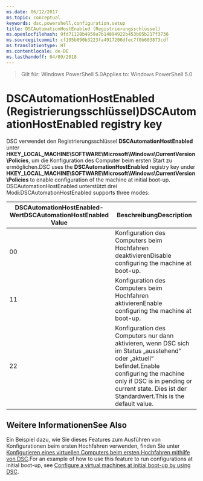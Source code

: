 ```yaml
---
ms.date: 06/12/2017
ms.topic: conceptual
keywords: dsc,powershell,configuration,setup
title: DSCAutomationHostEnabled (Registrierungsschlüssel)
ms.openlocfilehash: 9fd71120b4959a7b14094922b453b05b217f3736
ms.sourcegitcommit: cf195b090b3223fa4917206dfec7f0b603873cdf
ms.translationtype: HT
ms.contentlocale: de-DE
ms.lasthandoff: 04/09/2018
---
```

><span data-ttu-id="98128-103">Gilt für: Windows PowerShell 5.0</span><span class="sxs-lookup"><span data-stu-id="98128-103">Applies to: Windows PowerShell 5.0</span></span>

# <a name="dscautomationhostenabled-registry-key"></a><span data-ttu-id="98128-104">DSCAutomationHostEnabled (Registrierungsschlüssel)</span><span class="sxs-lookup"><span data-stu-id="98128-104">DSCAutomationHostEnabled registry key</span></span>

<span data-ttu-id="98128-105">DSC verwendet den Registrierungsschlüssel **DSCAutomationHostEnabled** unter **HKEY_LOCAL_MACHINE\SOFTWARE\Microsoft\Windows\CurrentVersion\Policies**, um die Konfiguration des Computer beim ersten Start zu ermöglichen.</span><span class="sxs-lookup"><span data-stu-id="98128-105">DSC uses the **DSCAutomationHostEnabled** registry key under **HKEY_LOCAL_MACHINE\SOFTWARE\Microsoft\Windows\CurrentVersion\Policies** to enable configuration of the machine at initial boot-up.</span></span>
<span data-ttu-id="98128-106">DSCAutomationHostEnabled unterstützt drei Modi:</span><span class="sxs-lookup"><span data-stu-id="98128-106">DSCAutomationHostEnabled supports three modes:</span></span>

|  <span data-ttu-id="98128-107">DSCAutomationHostEnabled-Wert</span><span class="sxs-lookup"><span data-stu-id="98128-107">DSCAutomationHostEnabled Value</span></span>  |  <span data-ttu-id="98128-108">Beschreibung</span><span class="sxs-lookup"><span data-stu-id="98128-108">Description</span></span>   |
|---|---|
<span data-ttu-id="98128-109">0</span><span class="sxs-lookup"><span data-stu-id="98128-109">0</span></span> | <span data-ttu-id="98128-110">Konfiguration des Computers beim Hochfahren deaktivieren</span><span class="sxs-lookup"><span data-stu-id="98128-110">Disable configuring the machine at boot-up.</span></span> |
<span data-ttu-id="98128-111">1</span><span class="sxs-lookup"><span data-stu-id="98128-111">1</span></span> | <span data-ttu-id="98128-112">Konfiguration des Computers beim Hochfahren aktivieren</span><span class="sxs-lookup"><span data-stu-id="98128-112">Enable configuring the machine at boot-up.</span></span> |
<span data-ttu-id="98128-113">2</span><span class="sxs-lookup"><span data-stu-id="98128-113">2</span></span> | <span data-ttu-id="98128-114">Konfiguration des Computers nur dann aktivieren, wenn DSC sich im Status „ausstehend“ oder „aktuell“ befindet.</span><span class="sxs-lookup"><span data-stu-id="98128-114">Enable configuring the machine only if DSC is in pending or current state.</span></span> <span data-ttu-id="98128-115">Dies ist der Standardwert.</span><span class="sxs-lookup"><span data-stu-id="98128-115">This is the default value.</span></span> |

## <a name="see-also"></a><span data-ttu-id="98128-116">Weitere Informationen</span><span class="sxs-lookup"><span data-stu-id="98128-116">See Also</span></span>

<span data-ttu-id="98128-117">Ein Beispiel dazu, wie Sie dieses Features zum Ausführen von Konfigurationen beim ersten Hochfahren verwenden, finden Sie unter [Konfigurieren eines virtuellen Computers beim ersten Hochfahren mithilfe von DSC](bootstrapDsc.md).</span><span class="sxs-lookup"><span data-stu-id="98128-117">For an example of how to use this feature to run configurations at initial boot-up, see [Configure a virtual machines at initial boot-up by using DSC](bootstrapDsc.md).</span></span>
